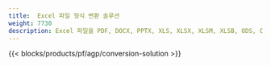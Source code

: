 ```yaml
---
title:  Excel 파일 형식 변환 솔루션
weight: 7730
description: Excel 파일을 PDF, DOCX, PPTX, XLS, XLSX, XLSM, XLSB, ODS, CSV, TSV, 0761103으로 변환 481, JPG, BMP, PNG, SVG, TIFF, XPS, MHTML 및 마크다운.
---
```

{{< blocks/products/pf/agp/conversion-solution >}} 
